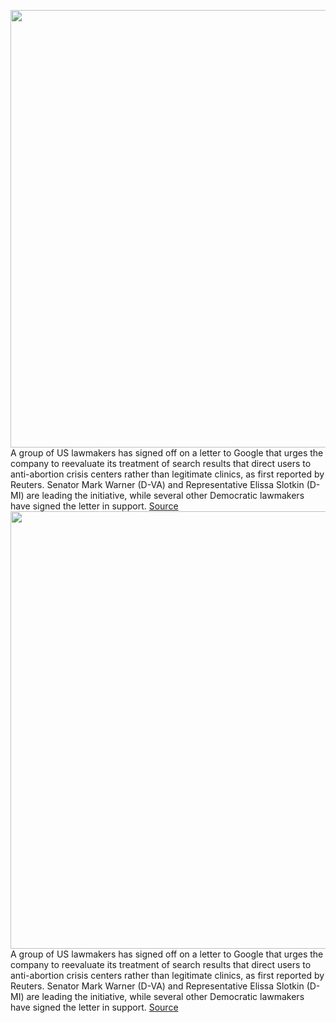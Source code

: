 <img src='https://cdn.vox-cdn.com/thumbor/gU4Ytu74baXrBTCHiJlI4EGdPsI=/0x0:2040x1360/1200x800/filters:focal(857x517:1183x843)/cdn.vox-cdn.com/uploads/chorus_image/image/70991782/acastro_210121_1777_google_0001.0.jpg' width='700px' /><br/>
A group of US lawmakers has signed off on a letter to Google that urges the company to reevaluate its treatment of search results that direct users to anti-abortion crisis centers rather than legitimate clinics, as first reported by Reuters. Senator Mark Warner (D-VA) and Representative Elissa Slotkin (D-MI) are leading the initiative, while several other Democratic lawmakers have signed the letter in support.
<a href='https://www.theverge.com/2022/6/18/23173849/us-lawmakers-google-label-limit-search-results-fake-abortion-clinics'> Source <a/><img src='https://cdn.vox-cdn.com/thumbor/gU4Ytu74baXrBTCHiJlI4EGdPsI=/0x0:2040x1360/1200x800/filters:focal(857x517:1183x843)/cdn.vox-cdn.com/uploads/chorus_image/image/70991782/acastro_210121_1777_google_0001.0.jpg' width='700px' /><br/>
A group of US lawmakers has signed off on a letter to Google that urges the company to reevaluate its treatment of search results that direct users to anti-abortion crisis centers rather than legitimate clinics, as first reported by Reuters. Senator Mark Warner (D-VA) and Representative Elissa Slotkin (D-MI) are leading the initiative, while several other Democratic lawmakers have signed the letter in support.
<a href='https://www.theverge.com/2022/6/18/23173849/us-lawmakers-google-label-limit-search-results-fake-abortion-clinics'> Source <a/>